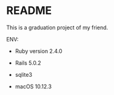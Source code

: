 # README

This is a graduation project of my friend.

ENV:

* Ruby version 2.4.0

* Rails 5.0.2

* sqlite3

* macOS 10.12.3

